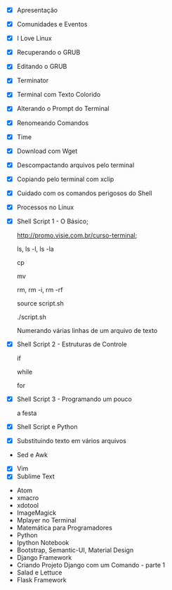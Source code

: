 * [X] Apresentação
* [X] Comunidades e Eventos
* [X] I Love Linux
* [X] Recuperando o GRUB
* [X] Editando o GRUB
* [X] Terminator
* [X] Terminal com Texto Colorido
* [X] Alterando o Prompt do Terminal
* [X] Renomeando Comandos
* [X] Time
* [X] Download com Wget
* [X] Descompactando arquivos pelo terminal
* [X] Copiando pelo terminal com xclip
* [X] Cuidado com os comandos perigosos do Shell
* [X] Processos no Linux

* [X] Shell Script 1 - O Básico;

    http://promo.visie.com.br/curso-terminal;

    ls, ls -l, ls -la

    cp

    mv

    rm, rm -i, rm -rf

    source script.sh

    ./script.sh

    Numerando várias linhas de um arquivo de texto

* [X] Shell Script 2 - Estruturas de Controle

    if

    while

    for

* [X] Shell Script 3 - Programando um pouco

    a festa

* [X] Shell Script e Python

* [X] Substituindo texto em vários arquivos
* Sed e Awk
* [X] Vim
* [X] Sublime Text
* Atom
* xmacro
* xdotool
* ImageMagick
* Mplayer no Terminal
* Matemática para Programadores
* Python
* Ipython Notebook
* Bootstrap, Semantic-UI, Material Design
* Django Framework
* Criando Projeto Django com um Comando - parte 1
* Salad e Lettuce
* Flask Framework

